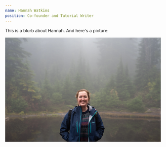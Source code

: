 ```yaml
---
name: Hannah Watkins
position: Co-founder and Tutorial Writer
---
```


This is a blurb about Hannah. And here's a picture:

<div class="container">
  <img src="/assets/images/about_photo_HW.JPG" class="img-fluid" alt="Responsive image">
</div>
